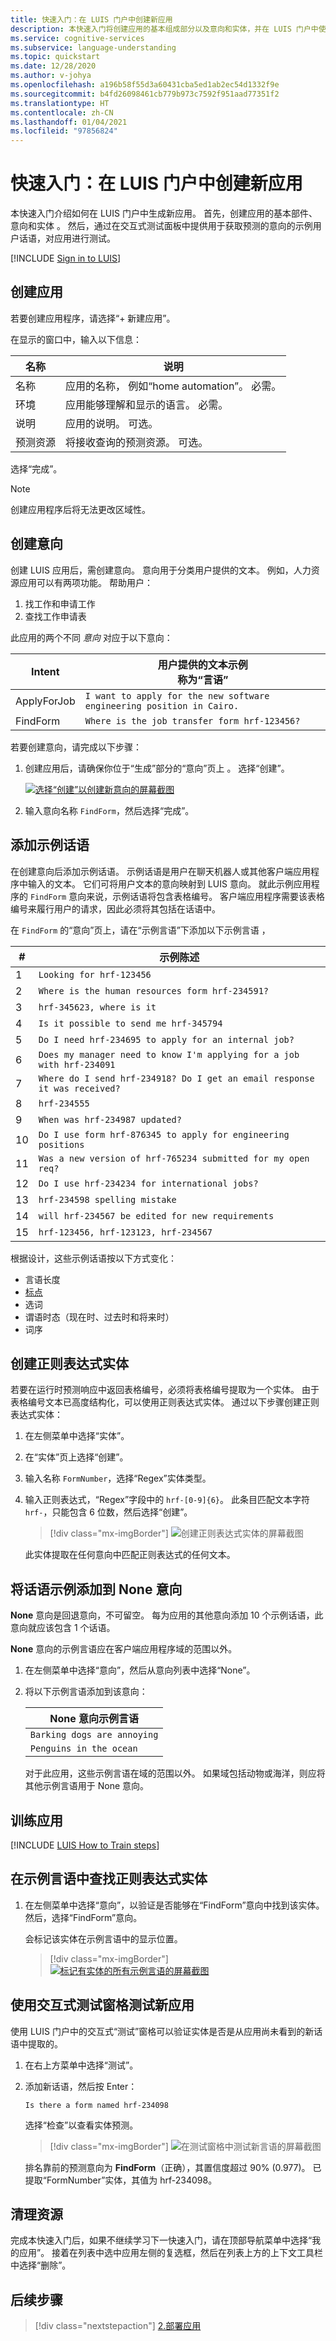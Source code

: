 ```yaml
---
title: 快速入门：在 LUIS 门户中创建新应用
description: 本快速入门将创建应用的基本组成部分以及意向和实体，并在 LUIS 门户中使用示例言语进行测试。
ms.service: cognitive-services
ms.subservice: language-understanding
ms.topic: quickstart
ms.date: 12/28/2020
ms.author: v-johya
ms.openlocfilehash: a196b58f55d3a60431cba5ed1ab2ec54d1332f9e
ms.sourcegitcommit: b4fd26098461cb779b973c7592f951aad77351f2
ms.translationtype: HT
ms.contentlocale: zh-CN
ms.lasthandoff: 01/04/2021
ms.locfileid: "97856824"
---
```

# <a name="quickstart-create-a-new-app-in-the-luis-portal"></a>快速入门：在 LUIS 门户中创建新应用

本快速入门介绍如何在 LUIS 门户中生成新应用。 首先，创建应用的基本部件、意向和实体 。 然后，通过在交互式测试面板中提供用于获取预测的意向的示例用户话语，对应用进行测试。

[!INCLUDE [Sign in to LUIS](./includes/sign-in-process.md)]

## <a name="create-an-app"></a>创建应用

若要创建应用程序，请选择“+ 新建应用”。 

在显示的窗口中，输入以下信息：

|名称  |说明  |
|---------|---------|
|名称     | 应用的名称， 例如“home automation”。 必需。        |
|环境     | 应用能够理解和显示的语言。 必需。   |
|说明 | 应用的说明。 可选。
|预测资源 | 将接收查询的预测资源。 可选。 |

选择“完成”。

>[!NOTE]
>创建应用程序后将无法更改区域性。


## <a name="create-intents"></a>创建意向

创建 LUIS 应用后，需创建意向。 意向用于分类用户提供的文本。 例如，人力资源应用可以有两项功能。 帮助用户：

 1. 找工作和申请工作
 1. 查找工作申请表

此应用的两个不同 _意向_ 对应于以下意向：

|Intent|用户提供的文本示例<br>称为“言语”|
|--|--|
|ApplyForJob|`I want to apply for the new software engineering position in Cairo.`|
|FindForm|`Where is the job transfer form hrf-123456?`|

若要创建意向，请完成以下步骤：

1. 创建应用后，请确保你位于“生成”部分的“意向”页上 。 选择“创建”。

   [![选择“创建”以创建新意向的屏幕截图](./media/get-started-portal-build-app/create-new-intent-button.png)](./media/get-started-portal-build-app/create-new-intent-button.png#lightbox)

1. 输入意向名称 `FindForm`，然后选择“完成”。

## <a name="add-an-example-utterance"></a>添加示例话语

在创建意向后添加示例话语。 示例话语是用户在聊天机器人或其他客户端应用程序中输入的文本。 它们可将用户文本的意向映射到 LUIS 意向。 就此示例应用程序的 `FindForm` 意向来说，示例话语将包含表格编号。 客户端应用程序需要该表格编号来履行用户的请求，因此必须将其包括在话语中。

在 `FindForm` 的“意向”页上，请在“示例言语”下添加以下示例言语 ， 

|#|示例陈述|
|--|--|
|1|`Looking for hrf-123456`|
|2|`Where is the human resources form hrf-234591?`|
|3|`hrf-345623, where is it`|
|4|`Is it possible to send me hrf-345794`|
|5|`Do I need hrf-234695 to apply for an internal job?`|
|6|`Does my manager need to know I'm applying for a job with hrf-234091`|
|7|`Where do I send hrf-234918? Do I get an email response it was received?`|
|8|`hrf-234555`|
|9|`When was hrf-234987 updated?`|
|10|`Do I use form hrf-876345 to apply for engineering positions`|
|11|`Was a new version of hrf-765234 submitted for my open req?`|
|12|`Do I use hrf-234234 for international jobs?`|
|13|`hrf-234598 spelling mistake`|
|14|`will hrf-234567 be edited for new requirements`|
|15|`hrf-123456, hrf-123123, hrf-234567`|

根据设计，这些示例话语按以下方式变化：

* 言语长度
* [标点](luis-reference-application-settings.md#punctuation-normalization)
* 选词
* 谓语时态（现在时、过去时和将来时）
* 词序


## <a name="create-a-regular-expression-entity"></a>创建正则表达式实体

若要在运行时预测响应中返回表格编号，必须将表格编号提取为一个实体。 由于表格编号文本已高度结构化，可以使用正则表达式实体。 通过以下步骤创建正则表达式实体：

1. 在左侧菜单中选择“实体”。

1. 在“实体”页上选择“创建”。 

1. 输入名称 `FormNumber`，选择“Regex”实体类型。

1. 输入正则表达式，“Regex”字段中的 `hrf-[0-9]{6}`。 此条目匹配文本字符 `hrf-`，只能包含 6 位数，然后选择“创建”。

    > [!div class="mx-imgBorder"]
    > ![创建正则表达式实体的屏幕截图](./media/get-started-portal-build-app/create-regular-expression-entity.png)


    此实体提取在任何意向中匹配正则表达式的任何文本。

## <a name="add-example-utterances-to-the-none-intent"></a>将话语示例添加到 None 意向

**None** 意向是回退意向，不可留空。 每为应用的其他意向添加 10 个示例话语，此意向就应该包含 1 个话语。

**None** 意向的示例言语应在客户端应用程序域的范围以外。

1. 在左侧菜单中选择“意向”，然后从意向列表中选择“None”。 

1. 将以下示例言语添加到该意向：

   |None 意向示例言语|
   |--|
   |`Barking dogs are annoying`|
   |`Penguins in the ocean`|

   对于此应用，这些示例言语在域的范围以外。 如果域包括动物或海洋，则应将其他示例言语用于 None 意向。

## <a name="train-the-app"></a>训练应用

[!INCLUDE [LUIS How to Train steps](includes/howto-train.md)]

## <a name="look-at-the-regular-expression-entity-in-the-example-utterances"></a>在示例言语中查找正则表达式实体

1. 在左侧菜单中选择“意向”，以验证是否能够在“FindForm”意向中找到该实体。  然后，选择“FindForm”意向。

   会标记该实体在示例言语中的显示位置。

   > [!div class="mx-imgBorder"]
   > [![标记有实体的所有示例言语的屏幕截图](./media/get-started-portal-build-app/all-example-utterances-marked-with-entities.png)](./media/get-started-portal-build-app/all-example-utterances-marked-with-entities.png#lightbox)

## <a name="test-your-new-app-with-the-interactive-test-pane"></a>使用交互式测试窗格测试新应用

使用 LUIS 门户中的交互式“测试”窗格可以验证实体是否是从应用尚未看到的新话语中提取的。

1. 在右上方菜单中选择“测试”。

1. 添加新话语，然后按 Enter：

   ```Is there a form named hrf-234098```

    选择“检查”以查看实体预测。

   > [!div class="mx-imgBorder"]
   > ![在测试窗格中测试新言语的屏幕截图](./media/get-started-portal-build-app/test-new-utterance.png)

   排名靠前的预测意向为 **FindForm**（正确），其置信度超过 90% (0.977)。 已提取“FormNumber”实体，其值为 hrf-234098。

## <a name="clean-up-resources"></a>清理资源

完成本快速入门后，如果不继续学习下一快速入门，请在顶部导航菜单中选择“我的应用”。 接着在列表中选中应用左侧的复选框，然后在列表上方的上下文工具栏中选择“删除”。

## <a name="next-steps"></a>后续步骤

> [!div class="nextstepaction"]
> [2.部署应用](get-started-portal-deploy-app.md)


